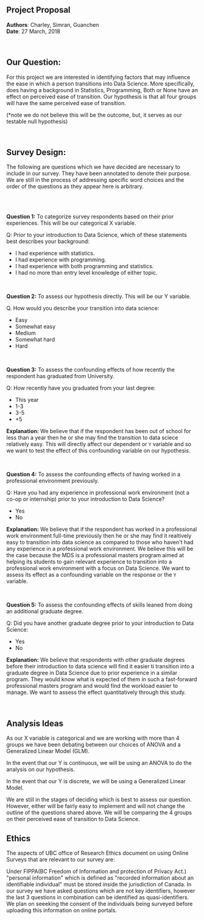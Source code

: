 ## Project Proposal

**Authors**: Charley, Simran, Guanchen <br/>
**Date**: 27 March, 2018

<br/>

## Our Question: 

For this project we are interested in identifying factors that may influence the ease in which a person  transitions into Data Science. More specifically, does having a background in Statistics, Programming, Both or None have an effect on perceived ease of transition. Our hypothesis is that all four groups will have the same perceived ease of transition.

(*note we do not believe this will be the outcome, but, it serves as our testable null hypothesis) 

<br/>

## Survey Design: 

The following are questions which we have decided are necessary to include in our survey. They have been annotated to denote their purpose. We are still in the process of addressing specific word choices and the order of the questions as they appear here is arbitrary. 

<br/> 
<br/>


**Question 1:** To categorize survey respondents based on their prior experiences. This will be our categorical X variable.


Q: Prior to your introduction to Data Science, which of these statements best describes your background:

 * I had experience with statistics.
 * I had experience with programming.
 * I had experience with both programming and statistics.
 * I had no more than entry level knowledge of either topic.

<br/> 

**Question 2:** To assess our hypothesis directly. This will be our Y variable. 

Q. How would you describe your transition into data science:

* Easy
* Somewhat easy
* Medium
* Somewhat hard
* Hard

<br/>

**Question 3:** To assess the confounding effects of how recently the respondent has graduated from University. 

Q: How recently have you graduated from your last degree:

 * This year
 * 1-3
 * 3-5
 * +5


**Explanation:** We believe that if the respondent has been out of school for less than a year then he or she may find the transition to data sciece relatively easy. This will directly affect our dependent or `Y` variable and so we want to test the effect of this confounding variable on our hypothesis.

 <br/>
 
**Question 4:** To assess the confounding effects of having worked in a professional environment previously.
 
Q: Have you had any experience in professional work environment (not a co-op or internship) prior to your introduction to Data Science?

* Yes
* No

**Explanation:** We believe that if the respondent has worked in a professional work environment full-time previously then he or she may find it realtively easy to transition into data science as compared to those who haven't had any experience in a professional work environment. We believe this will be the case because the MDS is a professional masters program aimed at helping its students to gain relevant experience to transition into a professional work environment with a focus on Data Science. We want to assess its effect as a confounding variable on the response or the `Y` variable.

<br/>

**Question 5:**  To assess the confounding effects of skills leaned from doing an additional graduate degree.

Q: Did you have another graduate degree prior to your introduction to Data Science:

* Yes 
* No

**Explanation:** We believe that respondents with other graduate degrees before their introduction to data science will find it easier ti transition into a graduate degree in Data Science due to prior experience in a similar program. They would know what is expected of them in such a fast-forward professional masters program and would find the workload easier to manage. We want to assess the effect quantitatively through this study.

<br/>

## Analysis Ideas 

As our X variable is categorical and we are working with more than 4 groups we have been debating between our choices of ANOVA and a Generalized Linear Model (GLM).

In the event that our Y is continuous, we will be using an ANOVA to do the analysis on our hypothesis. 

In the event that our Y is discrete, we will be using a Generalized Linear Model. 
 
We are still in the stages of deciding which is best to assess our question. However, either will be fairly easy to implement and will not change the outline of the questions shared above. We will be comparing the 4 groups on their perceived ease of transition to Data Science. 

## Ethics

The aspects of UBC office of Research Ethics document on using Online Surveys that are relevant to our survey are:

Under FIPPA(BC Freedom of Information and protection of Privacy Act.) "personal information" which is defined as "recorded information about an identifiable individual" must be stored inside the jurisdiction of Canada. In our survey we have asked questions which are not key identifiers, however the last 3 questions in combination can be identified as quasi-identifiers. We plan on seeeking the consent of the individuals being surveyed before uploading this information on online portals. 


